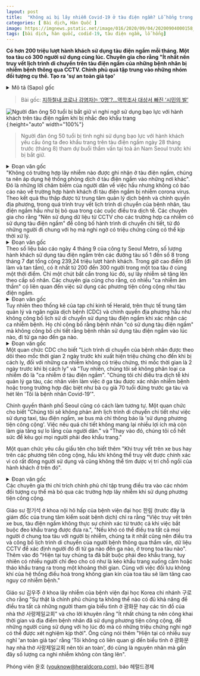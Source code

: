 ```yaml
---
layout: post
title:  "Không ai bị lây nhiễm Covid-19 ở tàu điện ngầm? Lỗ hổng trong truy vết bệnh nhân"
categories: [ Bài dịch, Hàn Quốc ]
image: https://imgnews.pstatic.net/image/016/2020/09/04/20200904000158_0_20200904142206075.jpg
tags: [bài dịch, hàn quốc, codid-19, tàu điện ngầm, lỗ hổng]
---
```

**Có hơn 200 triệu lượt hành khách sử dụng tàu điện ngầm mỗi tháng. Một toa tàu có 300 người sử dụng cùng lúc. Chuyên gia cho rằng "Ít nhất nên truy vết lịch trình di chuyển trên tàu điện ngầm của những bệnh nhân bị nhiễm bệnh thông qua CCTV. Chính phủ quá tập trung vào những nhóm đối tượng cụ thể. Tạo ra 'sự an toàn giả tạo'**

<details>
  <summary>Mô tả (Sapo) gốc</summary>
  <p>지하철 한 달 이용자 2억명…한 칸에만 300명 탑승</p>
  <p>전문가 “확진자만이라도 CCTV 등으로 동선 공개해야”</p>
  <p>“정부, 특정집단 조사에만 치중…‘잘못된 안도감’ 번져”</p>
</details>

> Bài gốc: [지하철내 코로나 감염자는 ‘0명’?…역학조사 대상서 빠진 ‘시민의 발’](https://n.news.naver.com/article/016/0001720890)

![Người đàn ông 50 tuổi bị bắt giữ vì nghi ngờ sử dụng bạo lực với hành khách trên tàu điện ngầm khi bị nhắc đeo khẩu trang](https://imgnews.pstatic.net/image/016/2020/09/04/20200904000158_0_20200904142206075.jpg){:height="auto" width="100%"}
> Người đàn ông 50 tuổi bị tình nghi sử dụng bạo lực với hành khách yêu cầu ông ta đeo khẩu trang trên tàu điện ngầm ngày 28 tháng trước (tháng 8) tham dự buổi thẩm vấn tại toà án Nam Seoul trước khi bị bắt giữ.

<details>
  <summary>Đoạn văn gốc</summary>
  <p>[헤럴드경제=윤호 기자] “지하철 내 확진자에 의한 감염 사례가 없던데, 지하철 방역 시스템을 다른 곳에 도입하면 되겠다.”</p>
  <p>시민들이 좀처럼 보고되지 않는 지하철 승객에 의한 신종 코로나바이러스 감염증(코로나19) 전파 사례를 풍자하는 경우가 늘고 있다. 하지만 질병관리본부와 지방자치단체 취재 결과 ‘시민의 발’인 지하철은 역학조사 대상에서 사실상 빠져 있는 것으로 나타났다. 전문가들은 폐쇄회로(CC)TV 등을 이용해 최소한 확진자가 지하철을 이용한 경우만이라도 동선을 상세히 공개, 의심 증상이 있는 시민들이 찾아볼 수 있도록 조치해야 한다고 조언했다.</p>
</details>
"Không có trường hợp lây nhiễm nào được ghi nhận ở tàu điện ngầm, chúng ta nên áp dụng hệ thống phòng dịch ở tàu điện ngầm vào những nơi khác".
Đó là những lời châm biếm của người dân về việc hầu nhưng không có báo cáo nào về trường hợp hành khách đi tàu điện ngầm bị nhiễm corona virus. Theo kết quả thu thập được từ trung tâm quản lý dịch bệnh và chính quyền địa phương, trong quá trình truy vết lịch trình di chuyển của bệnh nhân, tàu điện ngầm hầu như bị bỏ qua trong các cuộc điều tra dịch tễ. Các chuyên gia cho rằng "Nên sử dụng dữ liệu từ CCTV cho các trường hợp ca nhiễm có sử dụng tàu điện ngầm" để công bố hành trình di chuyển chi tiết, từ đó những người đi chung với họ mà nghi ngờ có triệu chứng cũng có thể kịp thời xử lý.

<details>
  <summary>Đoạn văn gốc</summary>
  <p>4일 서울교통공사에 따르면 지난 7월 한 달간 지하철 1~8호선을 이용한 승객 수는 무려 2억3924만명(누적 기준)에 달한다. 출퇴근 시간 한 칸엔 적게는 200명부터, 많게는 300명까지 동시 탑승한다. 조금만 방심하면 기하급수적으로 감염이 확산될 수 있는 구조다. 전문가들 사이에서는 이미 ‘깜깜이 감염’ 중 상당수가 지하철 등 대중교통과 연관돼 있을 것이라는 분석도 나온다.</p>
</details>
Theo số liệu báo cáo ngày 4 tháng 9 của công ty Seoul Metro, số lượng hành khách sử dụng tàu điện ngầm trên các đường tàu số 1 đến số 8 trong tháng 7 đạt tổng cộng 239,24 triệu lượt hành khách. Trong giờ cao điểm (đi làm và tan tầm), có ít nhất từ 200 đến 300 người trong một toa tàu ở cùng một thời điểm. Chỉ một chút bất cẩn trong lúc đó, sự lây nhiễm sẽ tăng lên theo cấp số nhân. Các chuyên gia cũng cho rằng, có nhiều "ca nhiễm âm thầm" có liên quan đến việc sử dụng các phương tiện công cộng như tàu điện ngầm.

<details>
  <summary>Đoạn văn gốc</summary>
  <p>그러나 헤럴드경제 취재를 종합하면 질본과 지자체는 확진자의 동선 가운데 지하철 이용이 있더라도 사실상 방치하고 있다. ‘지하철 이용’이라고만 표시할 뿐 몇시께 어느 역에서 어느 역까지 이용했는지 기본적인 동선 공개조차 없는 것이다.</p>
</details>
Tuy nhiên theo thống kê của tạp chí kinh tế Herald, trên thực tế trung tâm quản lý và ngăn ngừa dịch bệnh (CDC) và chính quyền địa phương hầu như không công bố lịch sử di chuyển sử dụng tàu điện ngầm khi xác nhận các ca nhiễm bệnh. Họ chỉ công bố rằng bệnh nhân "có sử dụng tàu điện ngầm" mà không công bố chi tiết rằng bệnh nhân sử dụng tàu điện ngầm vào lúc nào, đi từ ga nào đến ga nào.

<details>
  <summary>Đoạn văn gốc</summary>
  <p>질본 관계자는 “확진자의 동선 공개는 증상 발생 2일 전부터 격리일까지, 무증상자의 경우 확진 2일 전부터 격리일까지 동선을 공개하고 있다”면서도 “다만 ‘지하철 내 감염 사례’는 따로 분류하지 않고 있다”고 밝혔다. 역장이나 관련 직원이 확진됐거나 70대 할머니가 역사 내에서 “나 코로나 환자야”라고 외쳤다가 실제 확진 판정을 받은 사례 등에 대해서만 역학조사가 진행됐다.</p>
  <p>서울시 역시 마찬가지다. 서울시 관계자는 “대중교통 가운데 택시 외 지하철이나 버스는 동선 공개에 반영하지 않고 있다. 실익이 적고 불안감만 높일 수 있다는 우려 때문”이라며 “대신 마스크 착용 지도에 힘쓰고 있다”고 설명했다.</p>
  <p>특히 각 기관에서 익명을 요청한 관계자들은 “버스나 대중교통의 경우 워낙 불특정 다수가 이용하고 자리도 정해지지 않아 추적을 제대로 ‘못하는’ 측면도 있다”고 털어놨다.</p>
</details>
Một quan chức CDC cho biết "Lịch trình di chuyển của bệnh nhân được theo dõi theo mốc thời gian 2 ngày trước khi xuất hiện triệu chứng cho đến khi bị cách ly, đối với những ca nhiễm không có triệu chứng, thì mốc thời gian là 2 ngày trước khi bị cách ly" và "Tuy nhiên, chúng tôi sẽ không phân loại ca nhiễm đó là "ca nhiễm ở tàu điện ngầm". "Chúng tôi chỉ điều tra dịch tễ khi quản lý ga tàu, các nhân viên làm việc ở ga tàu được xác nhận nhiễm bệnh hoặc trong trường hợp đặc biệt như bà cụ già 70 tuổi đứng trước ga tàu và hét lên 'Tôi là bệnh nhân Covid-19'".

Chính quyền thành phố Seoul cũng có cách làm tương tự. Một quan chức cho biết "Chúng tôi sẽ không phản ánh lịch trình di chuyển chi tiết như việc sử dụng taxi, tàu điện ngầm, xe bus mà chỉ thông báo là 'sử dụng phương tiện công cộng'. Việc nêu quá chi tiết không mang lại nhiều lợi ích mà còn làm gia tăng sự lo lắng của người dân." và "Thay vào đó, chúng tôi cố hết sức để kêu gọi mọi người phải đeo khẩu trang."

Một quan chức yêu cầu giấu tên cho biết thêm "Khi truy vết trên xe bus hay trên các phương tiên công cộng, hầu khi không thể truy vết được chính xác vì có rất đông người sử dụng và cũng không thể tìm được vị trí chỗ ngồi của hành khách ở trên đó".

<details>
  <summary>Đoạn văn gốc</summary>
  <p>전문가들은 정부가 특정집단 조사에만 힘을 쏟고 대중교통 감염을 사실상 방치하고 있다고 비판했다.</p>
  <p>정기석 한림대성심병원 호흡기내과 교수(전 질병관리본부장)는 “지하철, 버스 등의 동선 공개는 대중교통 마스크 의무화 전부터 제대로 되지 않았다”며 “확진자 있는 칸에 있는 사람들을 모두 추적하기 어렵다면 최소한 확진자만이라도 진술과 CCTV 등을 통해 어느 역에서 어느 역까지, 몇째 칸에 탔는지 공개해야 한다”고 말했다. 이어 “(마스크 착용이 의무화된) 지금도 ‘턱스크’가 만연하고 순간적으로 마스크를 벗을 수도 있는 것 아닌가. 지하철 내 폐쇄 공간에서 에어컨까지 돌아가고 있어 위험성이 높다”고 지적했다.</p>
  <p>김우주 고려대 구로병원 감염내과 교수는 “정부가 광화문 집회, 사랑제일교회 등에 ‘올인’하다 보니 여력도 없는 것이 사실”이라며 “최소한 확진자가 대중교통을 이용한 시간과 장소는 공개해야 함께 있던 사람도 의심 증상이 나오면 검사를 받을 수 있다”고 조언했다. 이어 “그게 안 되니까 광화문·사랑제일교회에 연결고리가 없으면 괜찮다는, 이른바 ‘잘못된 안도감(false belief of safety)’이 늘고 있다. 최근 검사 건수가 증가하지 않는 것도 그런 이유가 있을 것”이라고 덧붙였다.</p>
</details>
Các chuyên gia thì chỉ trích chính phủ chỉ tập trung điều tra vào các nhóm đối tượng cụ thể mà bỏ qua các trường hợp lây nhiễm khi sử dụng phương tiện công cộng.

Giáo sư 정기석 ở khoa nội hô hấp của bệnh viện đại học 한림 (trước đây là giám đốc của trung tâm kiểm soát bệnh dịch) chỉ ra rằng "Việc truy vết trên xe bus, tàu điện ngầm không thực sự chính xác từ trước cả khi việc bắt buộc đeo khẩu trang được đưa ra.", "Nếu khó có thể điều tra tất cả mọi người ở chung toa tàu với người bị nhiễm, chúng ta ít nhất cũng nên điều tra và công bố lịch trình di chuyển của người bệnh thông qua thẩm vấn, dữ liệu CCTV để xác định người đó đi từ ga nào đến ga nào, ở trong toa tàu nào". Thêm vào đó "Hiện tại tuy chúng ta đã bắt buộc phải đeo khẩu trang, tuy nhiên có nhiều người chỉ đeo cho có như là kéo khẩu trang xuống cằm hoặc tháo khẩu trang ra trong một khoảng thời gian. Cùng với việc đối lưu không khí của hệ thống điều hoà trong không gian kín của toa tàu sẽ làm tăng cao nguy cơ nhiễm bệnh."

Giáo sư 김우주 ở khoa lây nhiễm của bệnh viện đại học Korea chi nhánh 구로 cho rằng "Sự thật là chính phủ chúng ta không thể nào có đủ khả năng để điều tra tất cả những người tham gia biểu tình ở 광화문 hay các tín đồ của nhà thờ 사랑제일교회" và cho lời khuyên rằng "Ít nhất chúng ta nên công khai thời gian và địa điểm bệnh nhân đã sử dụng phương tiện công cộng, để những người cùng sử dụng với họ lúc đó mà có những triệu chứng nghi ngờ có thể được xét nghiệm kịp thời". Ông cũng nói thêm "Hiện tại có nhiều suy nghĩ 'an toàn giả tạo' rằng 'Tôi không có liên quan gì đến biểu tình ở 광화문 hay nhà thờ 사랑제일교회 nên tôi an toàn', đó cũng là nguyên nhân mà gần đây số lượng ca nghi nhiễm không còn tăng lên".

Phóng viên 윤호 (youknow@heraldcorp.com), báo 헤럴드경제